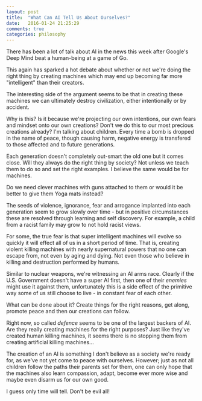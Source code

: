 ```yaml
---
layout: post
title:  "What Can AI Tell Us About Ourselves?"
date:   2016-01-24 21:25:29
comments: true
categories: philosophy
---
```


There has been a lot of talk about AI in the news this week after Google's Deep Mind beat a human-being at a game of Go.

This again has sparked a hot debate about whether or not we're doing the right thing by creating machines which
may end up becoming far more "intelligent" than their creators.

The interesting side of the argument seems to be that in creating these machines we can ultimately destroy
civilization, either intentionally or by accident.

Why is this? Is it because we're projecting our own intentions, our own fears and mindset onto our own creations?
Don't we do this to our most precious creations already? I'm talking about children. Every time a bomb is dropped in the
name of peace, though causing harm, negative energy is transfered to those affected and to future generations. 

Each generation doesn't completely out-smart the old one but it comes close. Will they always do the right thing by
society? Not unless we teach them to do so and set the right examples. I believe the same would be for machines.

Do we need clever machines with guns attached to them or would it be better to give them Yoga mats instead?

The seeds of violence, ignorance, fear and arrogance implanted into each generation seem to grow slowly over time - but in positive circumstances these are resolved through learning and self discovery. For example, a child from a racist family may
grow to not hold racist views.

For some, the true fear is that super intelligent machines will evolve so quickly it will effect all of us in a
short period of time. That is, creating violent killing machines with nearly supernatural powers that no one can escape from, not even by aging and dying. Not even those who believe in killing and destruction performed by humans.

Similar to nuclear weapons, we're witnessing an AI arms race. Clearly if the U.S. Government doesn't have a super AI first,
then one of their *enemies* might use it against them, unfortunately this is a side effect of the primitive way some of
us still choose to live - in constant fear of each other.

What can be done about it? Create things for the right reasons, get along, promote peace and then our creations can follow.

Right now, so called *defence* seems to be one of the largest backers of AI. Are they really creating machines for the right purposes? Just like they've created human killing machines, it seems there is no stopping them from creating artificial killing machines...

The creation of an AI is something I don't believe as a society we're ready for, as we've not yet come to peace with
ourselves. However; just as not all children follow the paths their parents set for them, one can only hope that the
machines also learn compassion, adapt, become ever more wise and maybe even disarm us for our own good.

I guess only time will tell. 
Don't be evil all!
